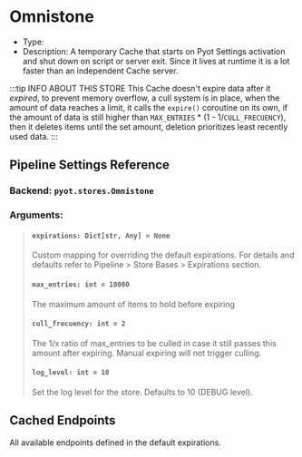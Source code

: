 # Omnistone

- Type: <Badge text="Pyot Cache" vertical="middle" />
- Description: A temporary Cache that starts on Pyot Settings activation and shut down on script or server exit. Since it lives at runtime it is a lot faster than an independent Cache server.

:::tip INFO ABOUT THIS STORE
This Cache doesn't expire data after it _expired_, to prevent memory overflow, a cull system is in place, when the amount of data reaches a limit, it calls the `expire()` coroutine on its own, if the amount of data is still higher than `MAX_ENTRIES` * (1 - 1/`CULL_FRECUENCY`), then it deletes items until the set amount, deletion prioritizes least recently used data.
:::

## Pipeline Settings Reference
### Backend: `pyot.stores.Omnistone`
### Arguments:
> #### `expirations: Dict[str, Any] = None`
> Custom mapping for overriding the default expirations. For details and defaults refer to Pipeline > Store Bases > Expirations section.
>
> #### `max_entries: int = 10000`
> The maximum amount of items to hold before expiring
>
> #### `cull_frecuency: int = 2`
> The 1/x ratio of max_entries to be culled in case it still passes this amount after expiring. Manual expiring will not trigger culling.
>
> #### `log_level: int = 10`
> Set the log level for the store. Defaults to 10 (DEBUG level).


## Cached Endpoints

All available endpoints defined in the default expirations.